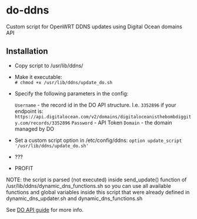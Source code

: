 # do-ddns

Custom script for OpenWRT DDNS updates using Digital Ocean domains API

## Installation

- Copy script to /usr/lib/ddns/
- Make it executable:  
  `# chmod +x /usr/lib/ddns/update_do.sh`
- Specify the following parameters in the config:

  `Username` - the record id in the DO API structure.
  I.e. `3352896` if your endpoint is:
  `https://api.digitalocean.com/v2/domains/digitaloceanisthebombdiggity.com/records/3352896`
  `Password` - API Token
  `Domain` - the domain managed by DO

- Set a custom script option in /etc/config/ddns:
  `option update_script '/usr/lib/ddns/update_do.sh'`
- ???
- PROFIT

NOTE: the script is parsed (not executed) inside send_update() function
of /usr/lib/ddns/dynamic_dns_functions.sh so you can use all available 
functions and global variables inside this script that were already defined
in dynamic_dns_updater.sh and dynamic_dns_functions.sh

See [DO API guide](https://developers.digitalocean.com/documentation/v2/#domains) for more info.
